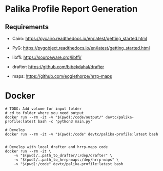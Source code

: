 # Palika Profile Report Generation

## Requirements

- Cairo: https://pycairo.readthedocs.io/en/latest/getting_started.html

- PyG: https://pygobject.readthedocs.io/en/latest/getting_started.html

- libffi: https://sourceware.org/libffi/

- drafter: https://github.com/bibekdahal/drafter

- maps: https://github.com/eoglethorpe/hrrp-maps


# Docker

```
# TODO: Add volume for input folder
# cd to folder where you need output
docker run --rm -it -v "$(pwd):/code/output/" devtc/palika-profile:latest bash -c 'python3 main.py'

# Develop
docker run --rm -it -v "$(pwd):/code" devtc/palika-profile:latest bash


# Develop with local drafter and hrrp-maps code
docker run --rm -it \
    -v "$(pwd)/..path_to_drafter/:/dep/drafter" \
    -v "$(pwd)/..path_to_hrrp-maps:/dep/hrrp-maps" \
    -v "$(pwd):/code" devtc/palika-profile:latest bash
```

